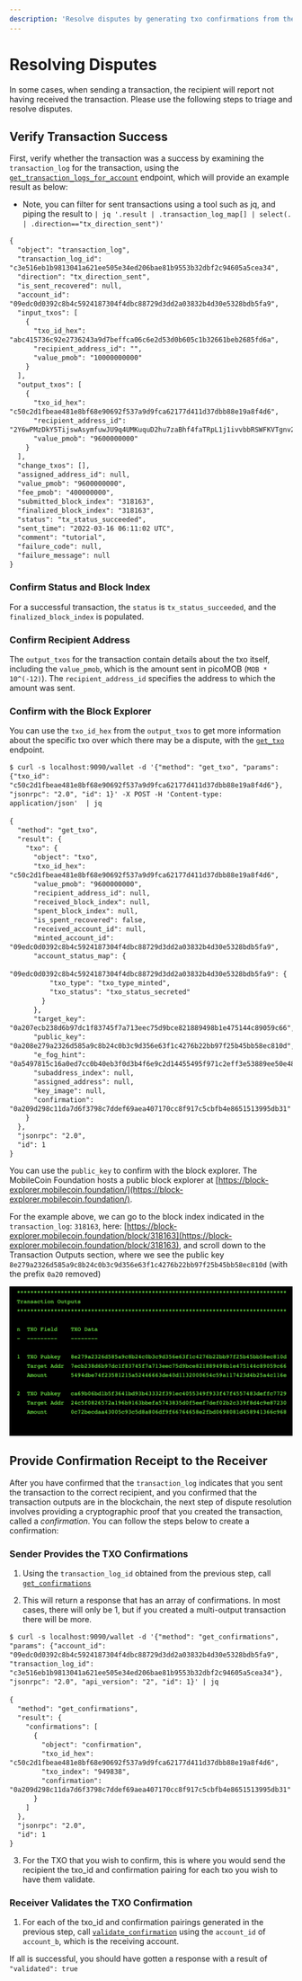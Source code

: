 ```yaml
---
description: 'Resolve disputes by generating txo confirmations from the sender and validating them on the receiver'
---
```


# Resolving Disputes

In some cases, when sending a transaction, the recipient will report not having received the transaction. Please use the following steps to triage and resolve disputes.

## Verify Transaction Success

First, verify whether the transaction was a success by examining the `transaction_log` for the transaction, using the [`get_transaction_logs_for_account`](../transactions/transaction-log/get_transaction_logs_for_account.md) endpoint, which will provide an example result as below:

* Note, you can filter for sent transactions using a tool such as jq, and piping the result to `| jq '.result | .transaction_log_map[] | select(. | .direction=="tx_direction_sent")'`

```
{
  "object": "transaction_log",
  "transaction_log_id": "c3e516eb1b9813041a621ee505e34ed206bae81b9553b32dbf2c94605a5cea34",
  "direction": "tx_direction_sent",
  "is_sent_recovered": null,
  "account_id": "09edc0d0392c8b4c5924187304f4dbc88729d3dd2a03832b4d30e5328bdb5fa9",
  "input_txos": [
    {
      "txo_id_hex": "abc415736c92e2736243a9d7beffca06c6e2d53d0b605c1b32661beb2685fd6a",
      "recipient_address_id": "",
      "value_pmob": "10000000000"
    }
  ],
  "output_txos": [
    {
      "txo_id_hex": "c50c2d1fbeae481e8bf68e90692f537a9d9fca62177d411d37dbb88e19a8f4d6",
      "recipient_address_id": "2Y6wPMzDkY5TijswAsymfuwJU9q4UMKuquD2hu7zaBhf4faTRpL1j1ivvbbRSWFKVTgnv2Br4dZ1Qugyaz6hjmLSD2USiSQ9vRso7H3znPeWQCdwqnCk3eQaj2sp3dZD3QknsJums5oYiVp2yhqjow2487cPY2S3qzWoCE32jZRvuG5ctWKWr5BRE7F15GzEUuubjUdGgs6LfFNBdCEXM9npUCJtu9ko3eCgeHmVg9Tv46yFMg3YvuWC3g68v6KGMnn",
      "value_pmob": "9600000000"
    }
  ],
  "change_txos": [],
  "assigned_address_id": null,
  "value_pmob": "9600000000",
  "fee_pmob": "400000000",
  "submitted_block_index": "318163",
  "finalized_block_index": "318163",
  "status": "tx_status_succeeded",
  "sent_time": "2022-03-16 06:11:02 UTC",
  "comment": "tutorial",
  "failure_code": null,
  "failure_message": null
}
```

### Confirm Status and Block Index

For a successful transaction, the `status` is `tx_status_succeeded`, and the `finalized_block_index` is populated. 

### Confirm Recipient Address

The `output_txos` for the transaction contain details about the txo itself, including the `value_pmob`, which is the amount sent in picoMOB (`MOB * 10^(-12)`). The `recipient_address_id` specifies the address to which the amount was sent.

### Confirm with the Block Explorer

You can use the `txo_id_hex` from the `output_txos` to get more information about the specific txo over which there may be a dispute, with the [`get_txo`](../transactions/txo/get_txo.md) endpoint.

```
$ curl -s localhost:9090/wallet -d '{"method": "get_txo", "params": {"txo_id": "c50c2d1fbeae481e8bf68e90692f537a9d9fca62177d411d37dbb88e19a8f4d6"}, "jsonrpc": "2.0", "id": 1}' -X POST -H 'Content-type: application/json'  | jq

{
  "method": "get_txo",
  "result": {
    "txo": {
      "object": "txo",
      "txo_id_hex": "c50c2d1fbeae481e8bf68e90692f537a9d9fca62177d411d37dbb88e19a8f4d6",
      "value_pmob": "9600000000",
      "recipient_address_id": null,
      "received_block_index": null,
      "spent_block_index": null,
      "is_spent_recovered": false,
      "received_account_id": null,
      "minted_account_id": "09edc0d0392c8b4c5924187304f4dbc88729d3dd2a03832b4d30e5328bdb5fa9",
      "account_status_map": {
        "09edc0d0392c8b4c5924187304f4dbc88729d3dd2a03832b4d30e5328bdb5fa9": {
          "txo_type": "txo_type_minted",
          "txo_status": "txo_status_secreted"
        }
      },
      "target_key": "0a207ecb238d6b97dc1f83745f7a713eec75d9bce821889498b1e475144c89059c66",
      "public_key": "0a208e279a2326d585a9c8b24c0b3c9d356e63f1c4276b22bb97f25b45bb58ec810d",
      "e_fog_hint": "0a5497815c16a0ed7cc0b40eb3f0d3b4f6e9c2d14455495f971c2eff3e53889ee50e48a0ceede2c502499a4a1f181a8be0e9c0347d1a21923510c86ac102a400b5b5dd4ce8b145ab754f6541d610957857f983cb0100",
      "subaddress_index": null,
      "assigned_address": null,
      "key_image": null,
      "confirmation": "0a209d298c11da7d6f3798c7ddef69aea407170cc8f917c5cbfb4e8651513995db31"
    }
  },
  "jsonrpc": "2.0",
  "id": 1
}
```

You can use the `public_key` to confirm with the block explorer. The MobileCoin Foundation hosts a public block explorer at [https://block-explorer.mobilecoin.foundation/](https://block-explorer.mobilecoin.foundation/). 

For the example above, we can go to the block index indicated in the `transaction_log`: `318163`, here: [https://block-explorer.mobilecoin.foundation/block/318163](https://block-explorer.mobilecoin.foundation/block/318163), and scroll down to the Transaction Outputs section, where we see the public key `8e279a2326d585a9c8b24c0b3c9d356e63f1c4276b22bb97f25b45bb58ec810d` (with the prefix `0a20` removed)

![alt text](../img/BlockExplorer.png)


## Provide Confirmation Receipt to the Receiver

After you have confirmed that the `transaction_log` indicates that you sent the transaction to the correct recipient, and you confirmed that the transaction outputs are in the blockchain, the next step of dispute resolution involves providing a cryptographic proof that you created the transaction, called a *confirmation*. You can follow the steps below to create a confirmation:

### Sender Provides the TXO Confirmations

1. Using the `transaction_log_id` obtained from the previous step, call [`get_confirmations`](../transactions/transaction-confirmation/get_confirmations.md)

2. This will return a response that has an array of confirmations. In most cases, there will only be 1, but if you created a multi-output transaction there will be more.

```
$ curl -s localhost:9090/wallet -d '{"method": "get_confirmations", "params": {"account_id": "09edc0d0392c8b4c5924187304f4dbc88729d3dd2a03832b4d30e5328bdb5fa9", "transaction_log_id": "c3e516eb1b9813041a621ee505e34ed206bae81b9553b32dbf2c94605a5cea34"}, "jsonrpc": "2.0", "api_version": "2", "id": 1}' | jq

{
  "method": "get_confirmations",
  "result": {
    "confirmations": [
      {
        "object": "confirmation",
        "txo_id_hex": "c50c2d1fbeae481e8bf68e90692f537a9d9fca62177d411d37dbb88e19a8f4d6",
        "txo_index": "949838",
        "confirmation": "0a209d298c11da7d6f3798c7ddef69aea407170cc8f917c5cbfb4e8651513995db31"
      }
    ]
  },
  "jsonrpc": "2.0",
  "id": 1
}
```

3. For the TXO that you wish to confirm, this is where you would send the recipient the txo_id and confirmation pairing for each txo you wish to have them validate.

### Receiver Validates the TXO Confirmation

1. For each of the txo_id and confirmation pairings generated in the previous step, call [`validate_confirmation`](../transactions/transaction-confirmation/validate_confirmation.md) using the `account_id` of `account_b`, which is the receiving account.

If all is successful, you should have gotten a response with a result of `"validated": true`